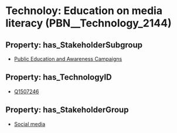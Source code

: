 # Technoloy: __Education on media literacy__ (PBN__Technology_2144)

## Property: has_StakeholderSubgroup

* [Public Education and Awareness Campaigns](PBN__TechSubgroup_40)

## Property: has_TechnologyID

* [Q1507246](Q1507246)

## Property: has_StakeholderGroup

* [Social media](PBN__TechGroup_1)

